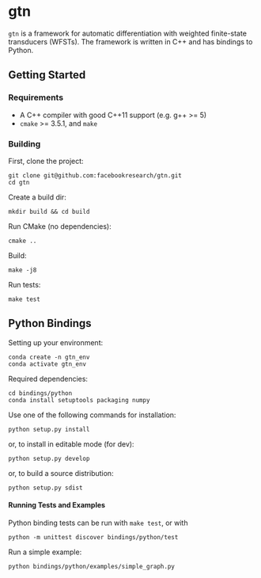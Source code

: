# gtn

`gtn` is a framework for automatic differentiation with weighted finite-state transducers (WFSTs). The framework is written in C++ and has bindings to Python.

## Getting Started

### Requirements

- A C++ compiler with good C++11 support (e.g. g++ >= 5)
- `cmake` >= 3.5.1, and `make`

### Building

First, clone the project:

```
git clone git@github.com:facebookresearch/gtn.git
cd gtn
```

Create a build dir:

```
mkdir build && cd build
```

Run CMake (no dependencies):

```
cmake ..
```

Build:

```
make -j8
```

Run tests:

```
make test
```


## Python Bindings
Setting up your environment:
```
conda create -n gtn_env
conda activate gtn_env
```

Required dependencies:
```
cd bindings/python
conda install setuptools packaging numpy
```

Use one of the following commands for installation:

```
python setup.py install
```

or, to install in editable mode (for dev):

```
python setup.py develop
```

or, to build a source distribution:

```
python setup.py sdist
```

#### Running Tests and Examples
Python binding tests can be run with `make test`, or with
```
python -m unittest discover bindings/python/test
```

Run a simple example:
```
python bindings/python/examples/simple_graph.py
```
